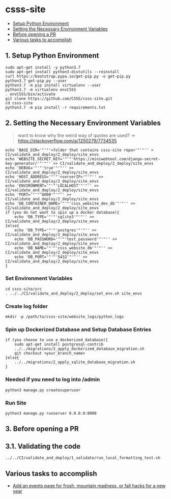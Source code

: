 # csss-site


 - [Setup Python Environment](#1-setup-python-environment)
 - [Setting the Necessary Environment Variables](#2-setting-the-necessary-environment-variables)
 - [Before opening a PR](#3-before-opening-a-pr)
 - [Various tasks to accomplish](#various-tasks-to-accomplish)



## 1. Setup Python Environment
```shell
sudo apt-get install -y python3.7
sudo apt-get install python3-distutils --reinstall
curl https://bootstrap.pypa.io/get-pip.py -o get-pip.py
python3.7 get-pip.py --user
python3.7 -m pip install virtualenv --user
python3.7 -m virtualenv envCSSS
. envCSSS/bin/activate
git clone https://github.com/CSSS/csss-site.git
cd csss-site
python3.7 -m pip install -r requirements.txt
```


## 2. Setting the Necessary Environment Variables  
> want to know why the weird way of quotes are used? -> https://stackoverflow.com/a/1250279/7734535  
```shell
echo 'BASE_DIR='"'"'<folder that contains csss-site repo>'"'"'' > CI/validate_and_deploy/2_deploy/site_envs
echo 'WEBSITE_SECRET_KEY='"'"'https://miniwebtool.com/django-secret-key-generator/'"'"'' >> CI/validate_and_deploy/2_deploy/site_envs
echo 'DEBUG='"'"'true'"'"'' >> CI/validate_and_deploy/2_deploy/site_envs
echo 'HOST_ADDRESS='"'"'<serverIP>'"'"'' >> CI/validate_and_deploy/2_deploy/site_envs
echo 'ENVIRONMENT='"'"'LOCALHOST'"'"'' >> CI/validate_and_deploy/2_deploy/site_envs
echo 'PORT='"'"'8000'"'"'' >> CI/validate_and_deploy/2_deploy/site_envs
echo 'DB_CONTAINER_NAME='"'"'csss_website_dev_db'"'"'' >> CI/validate_and_deploy/2_deploy/site_envs
if (you do not want to spin up a docker database){
    echo 'DB_TYPE='"'"'sqlite3'"'"'' >> CI/validate_and_deploy/2_deploy/site_envs
}else{
    echo 'DB_TYPE='"'"'postgres'"'"'' >> CI/validate_and_deploy/2_deploy/site_envs
    echo 'DB_PASSWORD='"'"'test_password'"'"'' >> CI/validate_and_deploy/2_deploy/site_envs
    echo 'DB_NAME='"'"'csss_website_db'"'"'' >> CI/validate_and_deploy/2_deploy/site_envs
    echo 'DB_PORT='"'"'5432'"'"'' >> CI/validate_and_deploy/2_deploy/site_envs
}
```

### Set Environment Variables
```shell
cd csss-site/src
. ../../CI/validate_and_deploy/2_deploy/set_env.sh site_envs
```

### Create log folder
```shell
mkdir -p /path/to/csss-site/website_logs/python_logs
```

### Spin up Dockerized Database and Setup Database Entries
```shell
if (you choose to use a dockerized database){
    sudo apt-get install postgresql-contrib
    ../../migrations/2_apply_dockerized_database_migration.sh
    git checkout <your_branch_name>
}else{
    ../../migrations/2_apply_sqlite_database_migration.sh
}
```

### Needed if you need to log into /admin
```shell
python3 manage.py createsuperuser
```

### Run Site
```shell
python3 manage.py runserver 0.0.0.0:8000
```

## 3. Before opening a PR

## 3.1. Validating the code
```shell
../../CI/validate_and_deploy/1_validate/run_local_formatting_test.sh
```

## Various tasks to accomplish

 * [Add an events page for frosh, mountain madness, or fall hacks for a new year](documentation/Add_An_Event.md)
